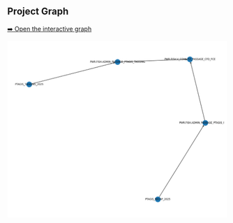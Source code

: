 ## Project Graph

[➡️ Open the interactive graph](https://<OWNER>.github.io/metadata_aggregator/graph.html)

![Latest graph](assets/graph.png)
